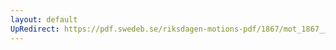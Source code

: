```yaml
---
layout: default
UpRedirect: https://pdf.swedeb.se/riksdagen-motions-pdf/1867/mot_1867__ak__00042/mot_1867__ak__00042_002.pdf
---
```

